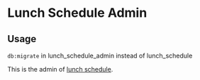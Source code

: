 # Lunch Schedule Admin

## Usage

`db:migrate` in lunch_schedule_admin instead of lunch_schedule

This is the admin of [lunch schedule](https://github.com/tonyhsu23/lunch_schedule).

